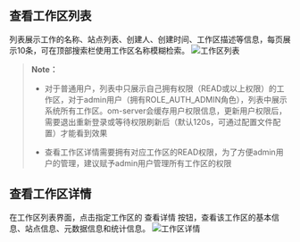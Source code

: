 ## 查看工作区列表 ##
列表展示工作的名称、站点列表、创建人、创建时间、工作区描述等信息，每页展示10条，可在顶部搜索栏使用工作区名称模糊检索。
![工作区列表][workspace_list]

>  **Note：**
>
>  * 对于普通用户，列表中只展示自己拥有权限（READ或以上权限）的工作区，对于admin用户（拥有ROLE_AUTH_ADMIN角色），列表中展示系统所有工作区。om-server会缓存用户权限信息，更新用户权限后，需要退出重新登录或等待权限刷新后（默认120s，可通过配置文件配置）才能看到效果
>
>  * 查看工作区详情需要拥有对应工作区的READ权限，为了方便admin用户的管理，建议赋予admin用户管理所有工作区的权限


## 查看工作区详情 ##
在工作区列表界面，点击指定工作区的 查看详情 按钮，查看该工作区的基本信息、站点信息、元数据信息和统计信息。
![工作区详情][workspace_detail]



[workspace_list]:Om/Operation/workspace_list.png
[workspace_detail]:Om/Operation/workspace_detail.png